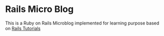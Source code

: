# Rails Micro Blog

This is a Ruby on Rails Microblog implemented for learning purpose based on [Rails Tutorials](http://www.railstutorial.org)
